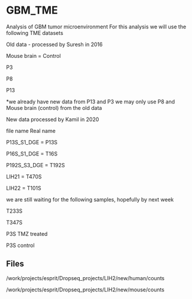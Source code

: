 # GBM_TME
Analysis of GBM tumor microenvironment
For this analysis we will use the following TME datasets

Old data - processed by Suresh in 2016

Mouse brain = Control

P3

P8

P13

*we already have new data from P13 and P3 we may only use P8 and Mouse brain (control) from the old data

New data processed by Kamil in 2020

file name       Real name

P13S_S1_DGE   = P13S

P16S_S1_DGE   = T16S

P192S_S3_DGE  = T192S

LIH21         = T470S 

LIH22         = T101S

we are still waiting for the following samples, hopefully by next week

T233S

T347S

P3S TMZ treated

P3S control


## Files
/work/projects/esprit/Dropseq_projects/LIH2/new/human/counts

/work/projects/esprit/Dropseq_projects/LIH2/new/mouse/counts
